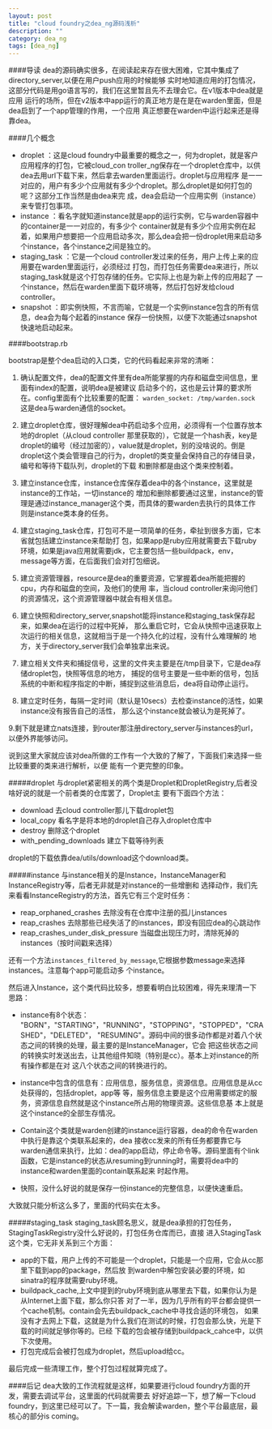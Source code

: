 ```yaml
---
layout: post
title: "cloud foundry之dea_ng源码浅析"
description: ""
category: dea_ng
tags: [dea_ng]
---
```

####导读
dea的源码确实很多，在阅读起来存在很大困难，它其中集成了directory_server,以便在用户push应用的时候能够
实时地知道应用的打包情况，这部分代码是用go语言写的，我们在这里暂且先不去理会它。在v1版本中dea就是应用
运行的场所，但在v2版本中app运行的真正地方是在是在warden里面，但是dea启到了一个app管理的作用，一个应用
真正想要在warden中运行起来还是得靠dea。

####几个概念

  * droplet ：这是cloud foundry中最重要的概念之一，何为droplet，就是客户应用程序的打包，它被cloud_con
troller_ng保存在一个droplet仓库中，以供dea去用url下载下来，然后拿去warden里面运行。droplet与应用程序
是一一对应的，用户有多少个应用就有多少个droplet。那么droplet是如何打包的呢？这部分工作当然是由dea来完
成，dea会启动一个应用实例（instance）来专管打包事项。
  * instance ：看名字就知道instance就是app的运行实例，它与warden容器中的container是一一对应的，有多少个
container就是有多少个应用实例在起着，如果用户想要把一个应用启动多次，那么dea会把一份droplet用来启动多 
个instance，各个instance之间是独立的。
  * staging_task ：它是一个cloud controller发过来的任务，用户上传上来的应用要在warden里面运行，必须经过
打包，而打包任务需要dea来进行，所以staging_task就是这个打包存储的任务。它实际上也是为新上传的应用起了
一个instance，然后在warden里面下载环境等，然后打包好发给cloud controller。
  * snapshot ：即实例快照，不言而喻，它就是一个实例instance包含的所有信息，dea会为每个起着的instance
保存一份快照，以便下次能通过snapshot快速地启动起来。

####bootstrap.rb

bootstrap是整个dea启动的入口类，它的代码看起来非常的清晰：

 1. 确认配置文件，dea的配置文件里有dea所能掌握的内存和磁盘空间信息，里面有index的配置，说明dea是被建议
启动多个的，这也是云计算的要求所在。config里面有个比较重要的配置：
`warden_socket: /tmp/warden.sock` 这是dea与warden通信的socket。

 2. 建立droplet仓库，很好理解dea中药启动多个应用，必须得有一个位置存放本地的droplet（从cloud controller
那里获取的），它就是一个hash表，key是droplet的编号（经过加密的），value就是droplet，别的没啥说的。倒是
droplet这个类会管理自己的行为，droplet的类变量会保持自己的存储目录，编号和等待下载队列，droplet的下载
和删除都是由这个类来控制着。

 3. 建立instance仓库，instance仓库保存着dea中的各个instance，这里就是instance的工作站，一切instance的
增加和删除都要通过这里，instance的管理是通过instance_manager这个类，而具体的要warden去执行的具体工作
则是instance类本身的任务。

 4. 建立staging_task仓库，打包可不是一项简单的任务，牵扯到很多方面，它本省就包括建立instance来帮助打
包，如果app是ruby应用就需要去下载ruby环境，如果是java应用就需要jdk，它主要包括一些buildpack，env，
message等方面，在后面我们会对打包细说。

 5. 建立资源管理器，resource是dea的重要资源，它掌握着dea所能把握的cpu，内存和磁盘的空间，及他们的使用
率，当cloud controller来询问他们的资源情况，这个资源管理器中就会有相关信息。

 6. 建立快照和directory_server,snapshot能将instance和staging_task保存起来，如果dea在运行的过程中死掉，
那么重启它时，它会从快照中迅速获取上次运行的相关信息，这就相当于是一个持久化的过程，没有什么难理解的
地方，关于directory_server我们会单独拿出来说。

 7. 建立相关文件夹和捕捉信号，这里的文件夹主要是在/tmp目录下，它是dea存储droplet包，快照等信息的地方，
捕捉的信号主要是一些中断的信号，包括系统的中断和程序指定的中断，捕捉到这些消息后，dea将自动停止运行。

 8. 建立定时任务，每隔一定时间（默认是10secs）去检查instance的活性，如果instance没有报告自己的活性，
那么这个instance就会被认为是死掉了。

 9.剩下就是建立nats连接，到router那注册directory_server与instances的url，以便外界能够访问。

说到这里大家就应该对dea所做的工作有一个大致的了解了，下面我们来选择一些比较重要的类来进行解析，以便
能有一个更完整的印象。

#####droplet
与droplet紧密相关的两个类是Droplet和DropletRegistry,后者没啥好说的就是一个前者类的仓库罢了，Droplet主
要有下面四个方法：

  * download 去cloud controller那儿下载droplet包
  * local_copy 看名字是将本地的droplet自己存入droplet仓库中
  * destroy 删除这个droplet
  * with_pending_downloads 建立下载等待列表

droplet的下载依靠dea/utils/download这个download类。

#####instance
与instance相关的是Instance，InstanceManager和InstanceRegistry等，后者无非就是对instance的一些增删和
选择动作，我们先来看看InstanceRegistry的方法，首先它有三个定时任务：

  * reap_orphaned_crashes 去除没有在仓库中注册的孤儿instances
  * reap_crashes 去除那些已经失活了的instances，即没有回应dea的心跳动作
  * reap_crashes_under_disk_pressure 当磁盘出现压力时，清除死掉的instances（按时间戳来选择）

还有一个方法`instances_filtered_by_message`,它根据参数message来选择instances。注意每个app可能启动多
个instance。

然后进入Instance，这个类代码比较多，想要看明白比较困难，得先来理清一下思路：

  * instance有8个状态： "BORN"，"STARTING"，"RUNNING"，"STOPPING"，"STOPPED"，"CRASHED"，"DELETED"，
    "RESUMING"。源码中间的很多动作都是对着八个状态之间的转换的处理，最主要的是InstanceManager，它会
    把这些状态之间的转换实时发送出去，让其他组件知晓（特别是cc）。基本上对instance的所有操作都是在对
    这八个状态之间的转换进行的。
  
  * instance中包含的信息有：应用信息，服务信息，资源信息。应用信息是从cc处获得的，包括droplet，app等
  等，服务信息主要是这个应用需要绑定的服务，资源信息自然就是这个instance所占用的物理资源。这些信息基
  本上就是这个instance的全部生存情况。

  * Contain这个类就是warden创建的instance运行容器，dea的命令在warden中执行是靠这个类联系起来的，dea
  接收cc发来的所有任务都要靠它与warden通信来执行，比如：dea的app启动，停止命令等。源码里面有个link
  函数，它是instance的状态从resuming到running时，需要将dea中的instance和warden里面的contain联系起来
  时起作用。

  * 快照，没什么好说的就是保存一份instance的完整信息，以便快速重启。
 
大致就只能分析这么多了，里面的代码实在太多。

#####staging_task
staging_task顾名思义，就是dea承担的打包任务，StagingTaskRegistry没什么好说的，打包任务仓库而已，直接
进入StagingTask这个类，它无非关系到三个方面：

  * app的下载，用户上传的不可能是一个droplet，只能是一个应用，它会从cc那里下载到app的package，然后放
  到warden中解包安装必要的环境，如sinatra的程序就需要ruby环境。
  * buildpack_cache,上文中提到的ruby环境到底从哪里去下载，如果你认为是从Internet上面下载，那么你只答
 对了一半，因为几乎所有的平台都会提供一个cache机制。contain会先去buildpack_cache中寻找合适的环境包，
 如果没有才去网上下载，这就是为什么我们在测试的时候，打包会那么快，光是下载的时间就足够你等的。已经
 下载的包会被存储到buildpack_cahce中，以供下次使用。
  * 打包完成后会被打包成为droplet，然后upload给cc。

最后完成一些清理工作，整个打包过程就算完成了。

####后记
dea大致的工作流程就是这样，如果要进行cloud foundry方面的开发，需要去调试平台，这里面的代码就需要去
好好追踪一下，想了解一下cloud foundry，到这里已经可以了。下一篇，我会解读warden，整个平台最底层，最
核心的部分is coming。
    
  
  
  
  
  










































































































  






























   
   
  
  
	
	
	
	
	
	
	
	
	
	
	
	
  
